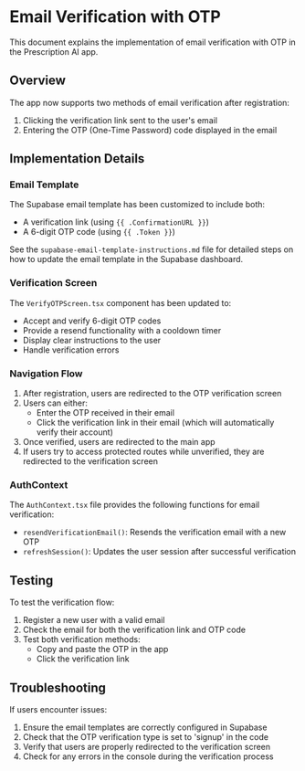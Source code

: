 # Email Verification with OTP

This document explains the implementation of email verification with OTP in the Prescription AI app.

## Overview

The app now supports two methods of email verification after registration:

1. Clicking the verification link sent to the user's email
2. Entering the OTP (One-Time Password) code displayed in the email

## Implementation Details

### Email Template

The Supabase email template has been customized to include both:
- A verification link (using `{{ .ConfirmationURL }}`)
- A 6-digit OTP code (using `{{ .Token }}`)

See the `supabase-email-template-instructions.md` file for detailed steps on how to update the email template in the Supabase dashboard.

### Verification Screen

The `VerifyOTPScreen.tsx` component has been updated to:
- Accept and verify 6-digit OTP codes
- Provide a resend functionality with a cooldown timer
- Display clear instructions to the user
- Handle verification errors

### Navigation Flow

1. After registration, users are redirected to the OTP verification screen
2. Users can either:
   - Enter the OTP received in their email
   - Click the verification link in their email (which will automatically verify their account)
3. Once verified, users are redirected to the main app
4. If users try to access protected routes while unverified, they are redirected to the verification screen

### AuthContext

The `AuthContext.tsx` file provides the following functions for email verification:
- `resendVerificationEmail()`: Resends the verification email with a new OTP
- `refreshSession()`: Updates the user session after successful verification

## Testing

To test the verification flow:
1. Register a new user with a valid email
2. Check the email for both the verification link and OTP code
3. Test both verification methods:
   - Copy and paste the OTP in the app
   - Click the verification link

## Troubleshooting

If users encounter issues:
1. Ensure the email templates are correctly configured in Supabase
2. Check that the OTP verification type is set to 'signup' in the code
3. Verify that users are properly redirected to the verification screen
4. Check for any errors in the console during the verification process 